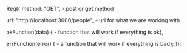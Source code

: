 Req({
  method: "GET", - post or get method
  
  url: "http://localhost:3000/people", - url for what we are working with
  
  okFunction(data) { - function that will work if everything is ok},
  
  errFunction(error) { - a function that will work if everything is bad};
});
